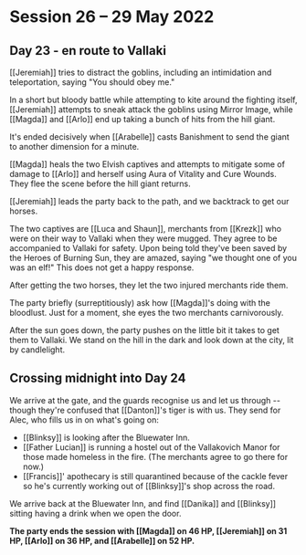 # Session 26 – 29 May 2022
## Day 23 - en route to Vallaki

[[Jeremiah]] tries to distract the goblins, including an intimidation and teleportation, saying "You should obey me."

In a short but bloody battle while attempting to kite around the fighting itself, [[Jeremiah]] attempts to sneak attack the goblins using Mirror Image, while [[Magda]] and [[Arlo]] end up taking a bunch of hits from the hill giant. 

It's ended decisively when [[Arabelle]] casts Banishment to send the giant to another dimension for a minute.

[[Magda]] heals the two Elvish captives and attempts to mitigate some of damage to [[Arlo]] and herself using Aura of Vitality and Cure Wounds. They flee the scene before the hill giant returns.

[[Jeremiah]] leads the party back to the path, and we backtrack to get our horses. 

The two captives are [[Luca and Shaun]], merchants from [[Krezk]] who were on their way to Vallaki when they were mugged. They agree to be accompanied to Vallaki for safety. Upon being told they've been saved by the Heroes of Burning Sun, they are amazed, saying "we thought one of you was an elf!" This does not get a happy response. 

After getting the two horses, they let the two injured merchants ride them.

The party briefly (surreptitiously) ask how [[Magda]]'s doing with the bloodlust. Just for a moment, she eyes the two merchants carnivorously.

After the sun goes down, the party pushes on the little bit it takes to get them to Vallaki. We stand on the hill in the dark and look down at the city, lit by candlelight.

## Crossing midnight into Day 24

We arrive at the gate, and the guards recognise us and let us through -- though they're confused that [[Danton]]'s tiger is with us. They send for Alec, who fills us in on what's going on:

- [[Blinksy]] is looking after the Bluewater Inn.
- [[Father Lucian]] is running a hostel out of the Vallakovich Manor for those made homeless in the fire. (The merchants agree to go there for now.)
- [[Francis]]' apothecary is still quarantined because of the cackle fever so he's currently working out of [[Blinksy]]'s shop across the road.
 
We arrive back at the Bluewater Inn, and find [[Danika]] and [[Blinksy]] sitting having a drink when we open the door.

**The party ends the session with [[Magda]] on 46 HP, [[Jeremiah]] on 31 HP, [[Arlo]] on 36 HP, and [[Arabelle]] on 52 HP.**